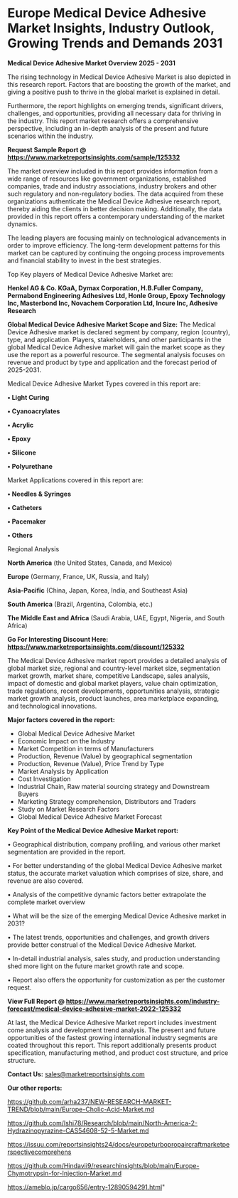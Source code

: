 # Europe Medical Device Adhesive Market Insights, Industry Outlook, Growing Trends and Demands 2031

<Strong> Medical Device Adhesive Market Overview 2025 - 2031</strong>

The rising technology in Medical Device Adhesive Market is also depicted in this research report. Factors that are boosting the growth of the market, and giving a positive push to thrive in the global market is explained in detail.

Furthermore, the report highlights on emerging trends, significant drivers, challenges, and opportunities, providing all necessary data for thriving in the industry. This report market research offers a comprehensive perspective, including an in-depth analysis of the present and future scenarios within the industry.

<strong>Request Sample Report @ <a href=https://www.marketreportsinsights.com/sample/125332>https://www.marketreportsinsights.com/sample/125332</a></strong>

The market overview included in this report provides information from a wide range of resources like government organizations, established companies, trade and industry associations, industry brokers and other such regulatory and non-regulatory bodies. The data acquired from these organizations authenticate the Medical Device Adhesive research report, thereby aiding the clients in better decision making. Additionally, the data provided in this report offers a contemporary understanding of the market dynamics.

The leading players are focusing mainly on technological advancements in order to improve efficiency. The long-term development patterns for this market can be captured by continuing the ongoing process improvements and financial stability to invest in the best strategies.

Top Key players of Medical Device Adhesive Market are:

<strong>Henkel AG & Co. KGaA, Dymax Corporation, H.B.Fuller Company, Permabond Engineering Adhesives Ltd, Honle Group, Epoxy Technology Inc, Masterbond Inc, Novachem Corporation Ltd, Incure Inc, Adhesive Research</strong>

<strong><b>Global Medical Device Adhesive Market Scope and Size:</b></strong>
The Medical Device Adhesive market is declared segment by company, region (country), type, and application. Players, stakeholders, and other participants in the global Medical Device Adhesive market will gain the market scope as they use the report as a powerful resource. The segmental analysis focuses on revenue and product by type and application and the forecast period of 2025-2031.

Medical Device Adhesive Market Types covered in this report are:

<strong>• Light Curing

• Cyanoacrylates

• Acrylic

• Epoxy

• Silicone

• Polyurethane</strong>

Market Applications covered in this report are:

<strong>• Needles & Syringes

• Catheters

• Pacemaker

• Others</strong> 

Regional Analysis

<strong>North America</strong> (the United States, Canada, and Mexico)

<strong>Europe</strong> (Germany, France, UK, Russia, and Italy)

<strong>Asia-Pacific</strong> (China, Japan, Korea, India, and Southeast Asia)

<strong>South America</strong> (Brazil, Argentina, Colombia, etc.)

<strong>The Middle East and Africa</strong> (Saudi Arabia, UAE, Egypt, Nigeria, and South Africa)

<strong>Go For Interesting Discount Here: <a href=https://www.marketreportsinsights.com/discount/125332>https://www.marketreportsinsights.com/discount/125332</a></strong>

The Medical Device Adhesive market report provides a detailed analysis of global market size, regional and country-level market size, segmentation market growth, market share, competitive Landscape, sales analysis, impact of domestic and global market players, value chain optimization, trade regulations, recent developments, opportunities analysis, strategic market growth analysis, product launches, area marketplace expanding, and technological innovations.

<strong><b>Major factors covered in the report:</b></strong>
<ul>
  <li>Global Medical Device Adhesive Market </li>
  <li>Economic Impact on the Industry</li>
  <li>Market Competition in terms of Manufacturers</li>
  <li>Production, Revenue (Value) by geographical segmentation</li>
  <li>Production, Revenue (Value), Price Trend by Type</li>
  <li>Market Analysis by Application</li>
  <li>Cost Investigation</li>
  <li>Industrial Chain, Raw material sourcing strategy and Downstream Buyers</li>
  <li>Marketing Strategy comprehension, Distributors and Traders</li>
  <li>Study on Market Research Factors</li>
  <li>Global Medical Device Adhesive Market Forecast</li>
</ul>

<strong><b>Key Point of the Medical Device Adhesive Market report:</b></strong>

• Geographical distribution, company profiling, and various other market segmentation are provided in the report.

• For better understanding of the global Medical Device Adhesive market status, the accurate market valuation which comprises of size, share, and revenue are also covered.

• Analysis of the competitive dynamic factors better extrapolate the complete market overview

• What will be the size of the emerging Medical Device Adhesive market in 2031?

• The latest trends, opportunities and challenges, and growth drivers provide better construal of the Medical Device Adhesive Market.

• In-detail industrial analysis, sales study, and production understanding shed more light on the future market growth rate and scope.

• Report also offers the opportunity for customization as per the customer request.

<strong><b>View Full Report @ <a href=https://www.marketreportsinsights.com/industry-forecast/medical-device-adhesive-market-2022-125332>https://www.marketreportsinsights.com/industry-forecast/medical-device-adhesive-market-2022-125332</a></b></strong>


At last, the Medical Device Adhesive Market report includes investment come analysis and development trend analysis. The present and future opportunities of the fastest growing international industry segments are coated throughout this report. This report additionally presents product specification, manufacturing method, and product cost structure, and price structure.

<strong>Contact Us:</strong>
sales@marketreportsinsights.com

<strong>Our other reports:</strong>

<a href=https://github.com/arha237/NEW-RESEARCH-MARKET-TREND/blob/main/Europe-Cholic-Acid-Market.md>https://github.com/arha237/NEW-RESEARCH-MARKET-TREND/blob/main/Europe-Cholic-Acid-Market.md</a>

<a href=https://github.com/Ishi78/Research/blob/main/North-America-2-Hydrazinopyrazine-CAS54608-52-5-Market.md>https://github.com/Ishi78/Research/blob/main/North-America-2-Hydrazinopyrazine-CAS54608-52-5-Market.md</a>

<a href=https://issuu.com/reportsinsights24/docs/europeturbopropaircraftmarketperspectivecomprehens>https://issuu.com/reportsinsights24/docs/europeturbopropaircraftmarketperspectivecomprehens</a>

<a href=https://github.com/Hindavii9/researchinsights/blob/main/Europe-Chymotrypsin-for-Injection-Market.md>https://github.com/Hindavii9/researchinsights/blob/main/Europe-Chymotrypsin-for-Injection-Market.md</a>

<a href=https://ameblo.jp/cargo656/entry-12890594291.html>https://ameblo.jp/cargo656/entry-12890594291.html</a>"
